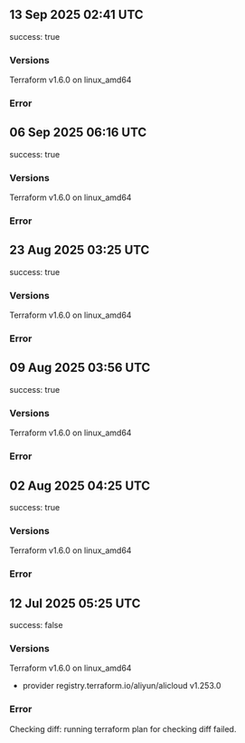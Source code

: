 ## 13 Sep 2025 02:41 UTC

success: true

### Versions

Terraform v1.6.0
on linux_amd64

### Error

## 06 Sep 2025 06:16 UTC

success: true

### Versions

Terraform v1.6.0
on linux_amd64

### Error

## 23 Aug 2025 03:25 UTC

success: true

### Versions

Terraform v1.6.0
on linux_amd64

### Error

## 09 Aug 2025 03:56 UTC

success: true

### Versions

Terraform v1.6.0
on linux_amd64

### Error

## 02 Aug 2025 04:25 UTC

success: true

### Versions

Terraform v1.6.0
on linux_amd64

### Error

## 12 Jul 2025 05:25 UTC

success: false

### Versions

Terraform v1.6.0
on linux_amd64
+ provider registry.terraform.io/aliyun/alicloud v1.253.0

### Error

Checking diff: running terraform plan for checking diff failed.
